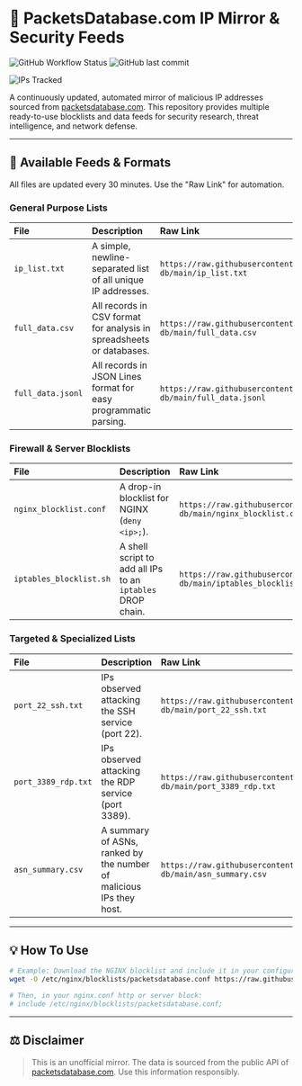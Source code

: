 # 📡 PacketsDatabase.com IP Mirror & Security Feeds

![GitHub Workflow Status](https://img.shields.io/github/actions/workflow/status/BlacKSnowDot0/packetsdatabase-db/update_data.yml?branch=main&style=for-the-badge)
![GitHub last commit](https://img.shields.io/github/last-commit/BlacKSnowDot0/packetsdatabase-db?style=for-the-badge&color=brightgreen)
<!--START_IP_COUNT_BADGE-->
![IPs Tracked](https://img.shields.io/badge/IPs%20Tracked-313859-blue?style=for-the-badge)
<!--END_IP_COUNT_BADGE-->

A continuously updated, automated mirror of malicious IP addresses sourced from [packetsdatabase.com](https://packetsdatabase.com/). This repository provides multiple ready-to-use blocklists and data feeds for security research, threat intelligence, and network defense.

---

## 📂 Available Feeds & Formats

All files are updated every 30 minutes. Use the "Raw Link" for automation.

### General Purpose Lists

| File                               | Description                                                               | Raw Link                                                                                     |
| :--------------------------------- | :------------------------------------------------------------------------ | :------------------------------------------------------------------------------------------- |
| `ip_list.txt`                      | A simple, newline-separated list of all unique IP addresses.              | `https://raw.githubusercontent.com/BlacKSnowDot0/packetsdatabase-db/main/ip_list.txt`                      |
| `full_data.csv`                    | All records in CSV format for analysis in spreadsheets or databases.      | `https://raw.githubusercontent.com/BlacKSnowDot0/packetsdatabase-db/main/full_data.csv`                    |
| `full_data.jsonl`                  | All records in JSON Lines format for easy programmatic parsing.           | `https://raw.githubusercontent.com/BlacKSnowDot0/packetsdatabase-db/main/full_data.jsonl`                  |

### Firewall & Server Blocklists

| File                               | Description                                                               | Raw Link                                                                                     |
| :--------------------------------- | :------------------------------------------------------------------------ | :------------------------------------------------------------------------------------------- |
| `nginx_blocklist.conf`             | A drop-in blocklist for NGINX (`deny <ip>;`).                             | `https://raw.githubusercontent.com/BlacKSnowDot0/packetsdatabase-db/main/nginx_blocklist.conf`             |
| `iptables_blocklist.sh`            | A shell script to add all IPs to an `iptables` DROP chain.                | `https://raw.githubusercontent.com/BlacKSnowDot0/packetsdatabase-db/main/iptables_blocklist.sh`            |

### Targeted & Specialized Lists

| File                               | Description                                                               | Raw Link                                                                                     |
| :--------------------------------- | :------------------------------------------------------------------------ | :------------------------------------------------------------------------------------------- |
| `port_22_ssh.txt`                  | IPs observed attacking the SSH service (port 22).                         | `https://raw.githubusercontent.com/BlacKSnowDot0/packetsdatabase-db/main/port_22_ssh.txt`                  |
| `port_3389_rdp.txt`                | IPs observed attacking the RDP service (port 3389).                       | `https://raw.githubusercontent.com/BlacKSnowDot0/packetsdatabase-db/main/port_3389_rdp.txt`                  |
| `asn_summary.csv`                  | A summary of ASNs, ranked by the number of malicious IPs they host.       | `https://raw.githubusercontent.com/BlacKSnowDot0/packetsdatabase-db/main/asn_summary.csv`                  |

---

## 💡 How To Use

```bash
# Example: Download the NGINX blocklist and include it in your configuration
wget -O /etc/nginx/blocklists/packetsdatabase.conf https://raw.githubusercontent.com/BlacKSnowDot0/packetsdatabase-db/main/nginx_blocklist.conf

# Then, in your nginx.conf http or server block:
# include /etc/nginx/blocklists/packetsdatabase.conf;
```

---

## ⚖️ Disclaimer

> This is an unofficial mirror. The data is sourced from the public API of [packetsdatabase.com](https://packetsdatabase.com/). Use this information responsibly.

